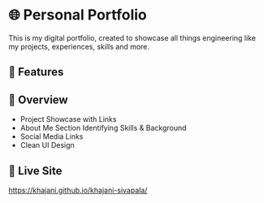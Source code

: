 # 🌐 Personal Portfolio

This is my digital portfolio, created to showcase all things engineering like my projects, experiences, skills and more. 

## 📸 Features

## 🔎  Overview  
- Project Showcase with Links  
- About Me Section Identifying Skills & Background  
- Social Media Links  
- Clean UI Design

## 🔗 Live Site
https://khajani.github.io/khajani-sivapala/

